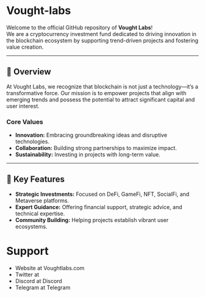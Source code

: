 # Vought-labs
Welcome to the official GitHub repository of **Vought Labs**!  
We are a cryptocurrency investment fund dedicated to driving innovation in the blockchain ecosystem by supporting trend-driven projects and fostering value creation.

---

## 🌟 Overview

At Vought Labs, we recognize that blockchain is not just a technology—it’s a transformative force. Our mission is to empower projects that align with emerging trends and possess the potential to attract significant capital and user interest.  

### **Core Values**  
- **Innovation:** Embracing groundbreaking ideas and disruptive technologies.  
- **Collaboration:** Building strong partnerships to maximize impact.  
- **Sustainability:** Investing in projects with long-term value.  

---

## 🔑 Key Features

- **Strategic Investments:** Focused on DeFi, GameFi, NFT, SocialFi, and Metaverse platforms.  
- **Expert Guidance:** Offering financial support, strategic advice, and technical expertise.  
- **Community Building:** Helping projects establish vibrant user ecosystems.  

# Support
- Website at Voughtlabs.com
- Twitter at 
- Discord at Discord
- Telegram at Telegram
